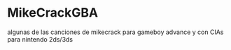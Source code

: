 # MikeCrackGBA
algunas de las canciones de mikecrack para gameboy advance y con CIAs para nintendo 2ds/3ds

